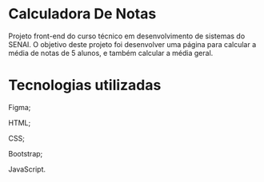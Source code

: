 # Calculadora De Notas
Projeto front-end do curso técnico em desenvolvimento de sistemas do SENAI. O objetivo deste projeto foi desenvolver uma página para calcular a média de notas de 5 alunos, e também calcular a média geral.
# Tecnologias utilizadas
Figma;

HTML;

CSS;

Bootstrap;

JavaScript.
